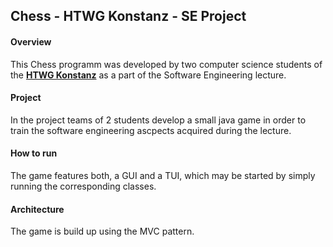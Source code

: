 ## Chess - HTWG Konstanz - SE Project


#### Overview

This Chess programm was developed by two computer science students of the **[HTWG Konstanz](http://www.htwg-konstanz.de)** as a part of the Software Engineering lecture.

#### Project
In the project teams of 2 students develop a small java game in order to train the software engineering ascpects acquired during the lecture.


#### How to run 

The game features both, a GUI and a TUI, which may be started by simply running the corresponding classes.

#### Architecture
The game is build up using the MVC pattern.
